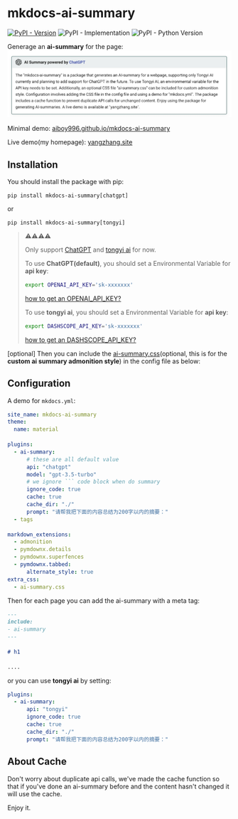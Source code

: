 # mkdocs-ai-summary

[![PyPI - Version](https://img.shields.io/pypi/v/mkdocs-ai-summary)](https://pypi.org/project/mkdocs-ai-summary/)
![PyPI - Implementation](https://img.shields.io/pypi/implementation/mkdocs-ai-summary)
![PyPI - Python Version](https://img.shields.io/pypi/pyversions/mkdocs-ai-summary)

Generage an **ai-summary** for the page:
![](assets/2024-05-23-04-35-01.png)

Minimal demo: [aiboy996.github.io/mkdocs-ai-summary](https://aiboy996.github.io/mkdocs-ai-summary)

Live demo(my homepage): [yangzhang.site](https://yangzhang.site)

## Installation

You should install the package with pip:
```
pip install mkdocs-ai-summary[chatgpt]
```
or
```
pip install mkdocs-ai-summary[tongyi]
```
> ⚠️⚠️⚠️⚠️
> 
> Only support [ChatGPT](https://chat.openai.com/) and [tongyi ai](https://tongyi.aliyun.com/) for now.
>  
>  To use **ChatGPT(default)**, you should set a Environmental Variable for **api key**:
>  ```bash
>  export OPENAI_API_KEY='sk-xxxxxxx'
>  ```
> [how to get an OPENAI_API_KEY?](https://platform.openai.com/docs/quickstart)
> 
>  To use **tongyi ai**, you should set a Environmental Variable for **api key**:
>  ```bash
>  export DASHSCOPE_API_KEY='sk-xxxxxxx'
>  ```
> [how to get an DASHSCOPE_API_KEY?](https://dashscope.console.aliyun.com/)

[optional] Then you can include the [ai-summary.css](./docs/ai-summary.css)(optional, this is for the **custom  ai summary admonition style**) in the config file as below:

## Configuration

A demo for `mkdocs.yml`:

```yml
site_name: mkdocs-ai-summary
theme:
  name: material

plugins:
  - ai-summary:
      # these are all default value
      api: "chatgpt"
      model: "gpt-3.5-turbo"
      # we ignore ``` code block when do summary
      ignore_code: true 
      cache: true
      cache_dir: "./"
      prompt: "请帮我把下面的内容总结为200字以内的摘要："
  - tags

markdown_extensions:
  - admonition
  - pymdownx.details
  - pymdownx.superfences
  - pymdownx.tabbed:
      alternate_style: true 
extra_css:
  - ai-summary.css
```

Then for each page you can add the ai-summary with a meta tag:
```markdown
---
include:
- ai-summary
---

# h1

....
```

or you can use **tongyi ai** by setting:
```yml
plugins:
  - ai-summary:
      api: "tongyi"
      ignore_code: true
      cache: true
      cache_dir: "./"
      prompt: "请帮我把下面的内容总结为200字以内的摘要："
```

## About Cache

Don't worry about duplicate api calls, we've made the cache function so that if you've done an ai-summary before and the content hasn't changed it will use the cache.

Enjoy it.